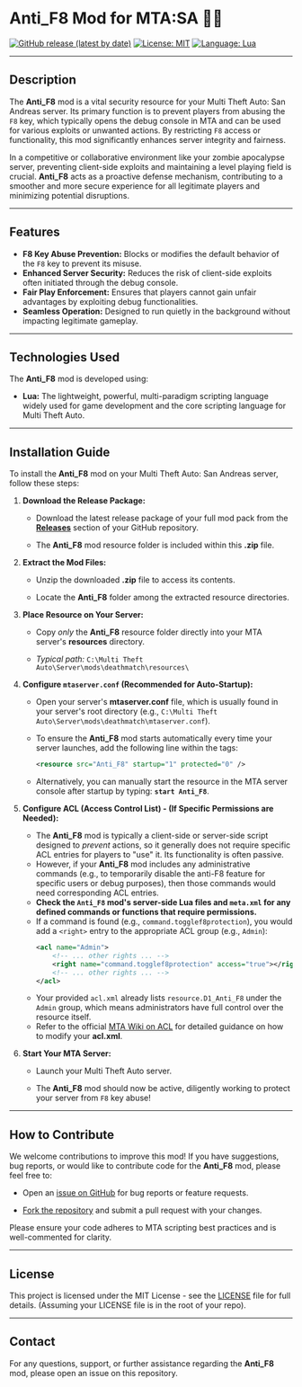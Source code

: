 # Anti_F8 Mod for MTA:SA 🚫📸

[![GitHub release (latest by date)](https://img.shields.io/github/v/release/Maniseniler/PackZombieMTA)](https://github.com/Maniseniler/PackZombieMTA/releases/latest)
[![License: MIT](https://img.shields.io/badge/License-MIT-yellow.svg)](https://opensource.org/licenses/MIT)
[![Language: Lua](https://img.shields.io/badge/Language-Lua-blue?logo=lua)](https://www.lua.org/)

---

## **Description**

The **Anti_F8** mod is a vital security resource for your Multi Theft Auto: San Andreas server. Its primary function is to prevent players from abusing the `F8` key, which typically opens the debug console in MTA and can be used for various exploits or unwanted actions. By restricting `F8` access or functionality, this mod significantly enhances server integrity and fairness.

In a competitive or collaborative environment like your zombie apocalypse server, preventing client-side exploits and maintaining a level playing field is crucial. **Anti_F8** acts as a proactive defense mechanism, contributing to a smoother and more secure experience for all legitimate players and minimizing potential disruptions.

---

## **Features**

* **F8 Key Abuse Prevention:** Blocks or modifies the default behavior of the `F8` key to prevent its misuse.
* **Enhanced Server Security:** Reduces the risk of client-side exploits often initiated through the debug console.
* **Fair Play Enforcement:** Ensures that players cannot gain unfair advantages by exploiting debug functionalities.
* **Seamless Operation:** Designed to run quietly in the background without impacting legitimate gameplay.

---

## **Technologies Used**

The **Anti_F8** mod is developed using:

* **Lua:** The lightweight, powerful, multi-paradigm scripting language widely used for game development and the core scripting language for Multi Theft Auto.

---

## **Installation Guide**

To install the **Anti_F8** mod on your Multi Theft Auto: San Andreas server, follow these steps:

1.  **Download the Release Package:**

    * Download the latest release package of your full mod pack from the [**Releases**](https://github.com/Maniseniler/PackZombieMTA/releases) section of your GitHub repository.

    * The **Anti_F8** mod resource folder is included within this **.zip** file.

2.  **Extract the Mod Files:**

    * Unzip the downloaded **.zip** file to access its contents.

    * Locate the **Anti_F8** folder among the extracted resource directories.

3.  **Place Resource on Your Server:**

    * Copy *only* the **Anti_F8** resource folder directly into your MTA server's **resources** directory.

    * *Typical path:* `C:\Multi Theft Auto\Server\mods\deathmatch\resources\`

4.  **Configure `mtaserver.conf` (Recommended for Auto-Startup):**

    * Open your server's **mtaserver.conf** file, which is usually found in your server's root directory (e.g., `C:\Multi Theft Auto\Server\mods\deathmatch\mtaserver.conf`).

    * To ensure the **Anti_F8** mod starts automatically every time your server launches, add the following line within the **<server>** tags:

        ```xml
        <resource src="Anti_F8" startup="1" protected="0" />
        ```

    * Alternatively, you can manually start the resource in the MTA server console after startup by typing: **`start Anti_F8`**.

5.  **Configure ACL (Access Control List) - (If Specific Permissions are Needed):**

    * The **Anti_F8** mod is typically a client-side or server-side script designed to *prevent* actions, so it generally does not require specific ACL entries for players to "use" it. Its functionality is often passive.
    * However, if your **Anti_F8** mod includes any administrative commands (e.g., to temporarily disable the anti-F8 feature for specific users or debug purposes), then those commands would need corresponding ACL entries.
    * **Check the `Anti_F8` mod's server-side Lua files and `meta.xml` for any defined commands or functions that require permissions.**
    * If a command is found (e.g., `command.togglef8protection`), you would add a `<right>` entry to the appropriate ACL group (e.g., `Admin`):
        ```xml
        <acl name="Admin">
            <!-- ... other rights ... -->
            <right name="command.togglef8protection" access="true"></right>
            <!-- ... other rights ... -->
        </acl>
        ```
    * Your provided `acl.xml` already lists `resource.D1_Anti_F8` under the `Admin` group, which means administrators have full control over the resource itself.
    * Refer to the official [MTA Wiki on ACL](https://wiki.multitheftauto.com/wiki/ACL) for detailed guidance on how to modify your **acl.xml**.

6.  **Start Your MTA Server:**

    * Launch your Multi Theft Auto server.

    * The **Anti_F8** mod should now be active, diligently working to protect your server from `F8` key abuse!

---

## **How to Contribute**

We welcome contributions to improve this mod! If you have suggestions, bug reports, or would like to contribute code for the **Anti_F8** mod, please feel free to:

* Open an [issue on GitHub](https://github.com/Maniseniler/PackZombieMTA/issues) for bug reports or feature requests.

* [Fork the repository](https://github.com/Maniseniler/PackZombieMTA/fork) and submit a pull request with your changes.

Please ensure your code adheres to MTA scripting best practices and is well-commented for clarity.

---

## **License**

This project is licensed under the MIT License - see the [LICENSE](https://github.com/Maniseniler/PackZombieMTA/blob/main/LICENSE) file for full details. (Assuming your LICENSE file is in the root of your repo).

---

## **Contact**

For any questions, support, or further assistance regarding the **Anti_F8** mod, please open an issue on this repository.
